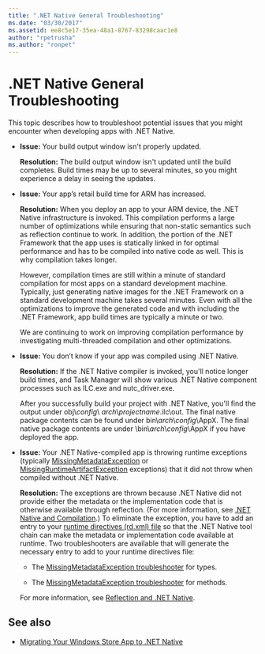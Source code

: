 ```yaml
---
title: ".NET Native General Troubleshooting"
ms.date: "03/30/2017"
ms.assetid: ee8c5e17-35ea-48a1-8767-83298caac1e8
author: "rpetrusha"
ms.author: "ronpet"
---
```

# .NET Native General Troubleshooting

This topic describes how to troubleshoot potential issues that you might encounter when developing apps with .NET Native.

- **Issue:** Your build output window isn't properly updated.

  **Resolution:** The build output window isn't updated until the build completes. Build times may be up to several minutes, so you might experience a delay in seeing the updates.

- **Issue:** Your app’s retail build time for ARM has increased.

  **Resolution:** When you deploy an app to your ARM device, the .NET Native infrastructure is invoked. This compilation performs a large number of optimizations while ensuring that non-static semantics such as reflection continue to work. In addition, the portion of the .NET Framework that the app uses is statically linked in for optimal performance and has to be compiled into native code as well. This is why compilation takes longer.

  However, compilation times are still within a minute of standard compilation for most apps on a standard development machine.  Typically, just generating native images for the .NET Framework on a standard development machine takes several minutes.  Even with all the optimizations to improve the generated code and with including the .NET Framework, app build times are typically a minute or two.

  We are continuing to work on improving compilation performance by investigating multi-threaded compilation and other optimizations.

- **Issue:** You don’t know if your app was compiled using .NET Native.

  **Resolution:** If the .NET Native compiler is invoked, you'll notice longer build times, and Task Manager will show various .NET Native component processes such as ILC.exe and nutc_driver.exe.

  After you successfully build your project with .NET Native, you'll find the output under obj\\*config*\ *arch*\\*projectname*.ilc\out.  The final native package contents can be found under bin\\*arch*\\*config*\AppX. The final native package contents are under \bin\\*arch*\\*config*\AppX if you have deployed the app.

- **Issue:** Your .NET Native-compiled app is throwing runtime exceptions (typically [MissingMetadataException](../../../docs/framework/net-native/missingmetadataexception-class-net-native.md) or [MissingRuntimeArtifactException](../../../docs/framework/net-native/missingruntimeartifactexception-class-net-native.md) exceptions) that it did not throw when compiled without .NET Native.

  **Resolution:** The exceptions are thrown because .NET Native did not provide either the metadata or the implementation code that is otherwise available through reflection. (For more information, see [.NET Native and Compilation](../../../docs/framework/net-native/net-native-and-compilation.md).) To eliminate the exception, you have to add an entry to your [runtime directives (rd.xml) file](../../../docs/framework/net-native/runtime-directives-rd-xml-configuration-file-reference.md) so that the .NET Native tool chain can make the metadata or implementation code available at runtime. Two troubleshooters are available that will generate the necessary entry to add to your runtime directives file:

  - The [MissingMetadataException troubleshooter](https://dotnet.github.io/native/troubleshooter/type.html) for types.

  - The [MissingMetadataException troubleshooter](https://dotnet.github.io/native/troubleshooter/method.html) for methods.

  For more information, see [Reflection and .NET Native](../../../docs/framework/net-native/reflection-and-net-native.md).

## See also

- [Migrating Your Windows Store App to .NET Native](../../../docs/framework/net-native/migrating-your-windows-store-app-to-net-native.md)

